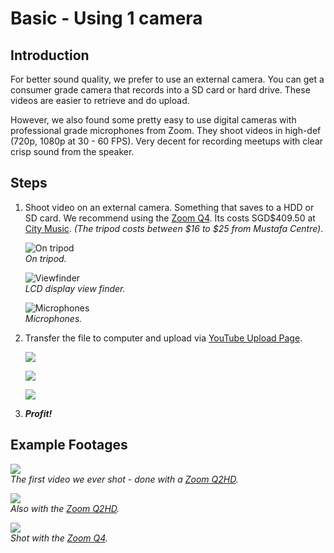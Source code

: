 # Basic - Using 1 camera

## Introduction

For better sound quality, we prefer to use an external camera. You can get a consumer grade camera that records into a SD card or hard drive. These videos are easier to retrieve and do upload.

However, we also found some pretty easy to use digital cameras with professional grade microphones from Zoom. They shoot videos in high-def (720p, 1080p at 30 - 60 FPS). Very decent for recording meetups with clear crisp sound from the speaker.

## Steps
1. Shoot video on an external camera. Something that saves to a HDD or SD card. We recommend using the [Zoom Q4](http://www.zoom.co.jp/products/q4). Its costs SGD$409.50 at [City Music](http://www.citymusic.com.sg/webshaper/store/viewProd.asp?pkProductItem=1124). *(The tripod costs between $16 to $25 from Mustafa Centre)*.

	![On tripod](images/01_Q4_on_tripod.jpg)<br/>*On tripod.*

	![Viewfinder](images/02_Q4_lcd_viewfinder.jpg)<br/>*LCD display view finder.*

	![Microphones](images/03_Q4_with_microphones_extended.jpg)<br/>*Microphones.*

2. Transfer the file to computer and upload via [YouTube Upload Page](https://www.youtube.com/upload).

	![](images/05_sd_card.jpg)

	![](images/06_sd_card_reader.jpg)

	![](images/04_upload_form.png)

3. ***Profit!***

## Example Footages

[![](http://img.youtube.com/vi/h7CeP3yQvPc/0.jpg)](http://www.youtube.com/watch?v=h7CeP3yQvPc)<br>*The first video we ever shot - done with a [Zoom Q2HD](http://www.zoom.co.jp/products/q2hd).*

[![](http://img.youtube.com/vi/balk-3BF4ro/0.jpg)](http://www.youtube.com/watch?v=balk-3BF4ro)<br>*Also with the [Zoom Q2HD](http://www.zoom.co.jp/products/q2hd).*

[![](http://img.youtube.com/vi/yCV2onLS8lM/0.jpg)](http://www.youtube.com/watch?v=yCV2onLS8lM)<br>*Shot with the [Zoom Q4](http://www.zoom.co.jp/products/q4).*